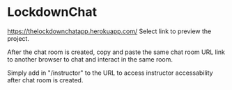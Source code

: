 # LockdownChat
https://thelockdownchatapp.herokuapp.com/ Select link to preview the project.

After the chat room is created, copy and paste the same chat room URL link to another browser to chat and interact in the same room.

Simply add in "/instructor" to the URL to access instructor accessability after chat room is created.
